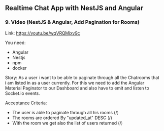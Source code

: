 ## Realtime Chat App with NestJS and Angular
### 9. Video (NestJS & Angular, Add Pagination for Rooms)
Link: https://youtu.be/wqVRQMjxv9c

You need:
- Angular
- Nestjs
- npm
- docker

Story:
As a user i want to be able to paginate through all the Chatrooms that i am listed in as a user currently.
For this we need to add the Angular Material Paginator to our Dashboard and also have to emit and listen to Socket.io events.

Acceptance Criteria:
- The user is able to paginate through all his rooms (/)
- The rooms are ordered By "updated_at" DESC (/)
- With the room we get also the list of users returned (/)